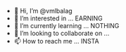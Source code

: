 - 👋 Hi, I’m @vmlbalag
- 👀 I’m interested in ... EARNING
- 🌱 I’m currently learning ... NOTHING
- 💞️ I’m looking to collaborate on ...
- 📫 How to reach me ... INSTA

<!---
vmlbalag/vmlbalag is a ✨ special ✨ repository because its `README.md` (this file) appears on your GitHub profile.
You can click the Preview link to take a look at your changes.
--->
